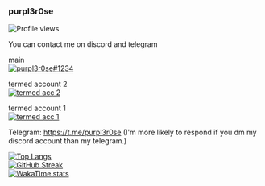 ### purpl3r0se
![Profile views](https://komarev.com/ghpvc/?username=purpl3r0se)

You can contact me on discord and telegram  

main  
[![purpl3r0se#1234](https://discord.c99.nl/widget/theme-1/975326428868534272.png)](https://discord.c99.nl/)  

termed account 2  
[![termed acc 2](https://discord.c99.nl/widget/theme-1/842095705388089395.png)](https://discord.c99.nl/)  

termed account 1  
[![termed acc 1](https://discord.c99.nl/widget/theme-1/935524992647573514.png)](https://discord.c99.nl/)  

Telegram: https://t.me/purpl3r0se (I'm more likely to respond if you dm my discord account than my telegram.)

[![Top Langs](https://github-readme-stats.vercel.app/api/top-langs/?username=purpl3r0se&langs_count=10)](https://github.com/anuraghazra/github-readme-stats)  
[![GitHub Streak](http://github-readme-streak-stats.herokuapp.com?user=purpl3r0se&theme=dark&background=000000)](https://git.io/streak-stats)  
[![WakaTime stats](https://github-readme-stats.vercel.app/api/wakatime?username=purpl3r0se)](https://github.com/anuraghazra/github-readme-stats)  
